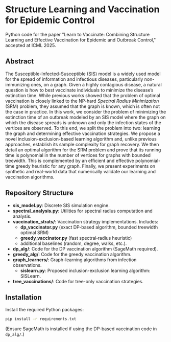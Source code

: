 # Structure Learning and Vaccination for Epidemic Control

Python code for the paper "Learn to Vaccinate: Combining Structure Learning and Effective Vaccination for Epidemic and Outbreak Control," accepted at ICML 2025.

## Abstract

The Susceptible-Infected-Susceptible (SIS) model is a widely used model for the spread of information and infectious diseases, particularly non-immunizing ones, on a graph. Given a highly contagious disease, a natural question is how to best vaccinate individuals to minimize the disease’s extinction time. While previous works showed that the problem of optimal vaccination is closely linked to the NP-hard _Spectral Radius Minimization_ (SRM) problem, they assumed that the graph is known, which is often not the case in practice. In this work, we consider the problem of minimizing the extinction time of an outbreak modeled by an SIS model where the graph on which the disease spreads is unknown and only the infection states of the vertices are observed. To this end, we split the problem into two: learning the graph and determining effective vaccination strategies. We propose a novel inclusion-exclusion-based learning algorithm and, unlike previous approaches, establish its sample complexity for graph recovery. We then detail an optimal algorithm for the SRM problem and prove that its running time is polynomial in the number of vertices for graphs with bounded treewidth. This is complemented by an efficient and effective polynomial-time greedy heuristic for any graph. Finally, we present experiments on synthetic and real-world data that numerically validate our learning and vaccination algorithms.

## Repository Structure

- **sis_model.py**: Discrete SIS simulation engine.  
- **spectral_analysis.py**: Utilities for spectral radius computation and analysis.  
- **vaccination_strats/**: Vaccination strategy implementations. Includes:
  - **dp_vaccinator.py** (exact DP-based algorithm, bounded treewidth optimal SRM)
  - **greedy_vaccinator.py** (fast spectral‐radius heuristic)
  - additional baselines (random, degree, walks, etc.).
- **dp_alg/**: Code for the DP vaccination algorithm (SageMath required).
- **greedy_alg/**: Code for the greedy vaccination algorithm.
- **graph_learners/**: Graph-learning algorithms from infection observations.
  - **sislearn.py**: Proposed inclusion-exclusion learning algorithm: SISLearn.
- **tree_vaccinations/**: Code for tree-only vaccination strategies.

## Installation

Install the required Python packages:

```bash
pip install -r requirements.txt
```

(Ensure SageMath is installed if using the DP-based vaccination code in `dp_alg/`.)
